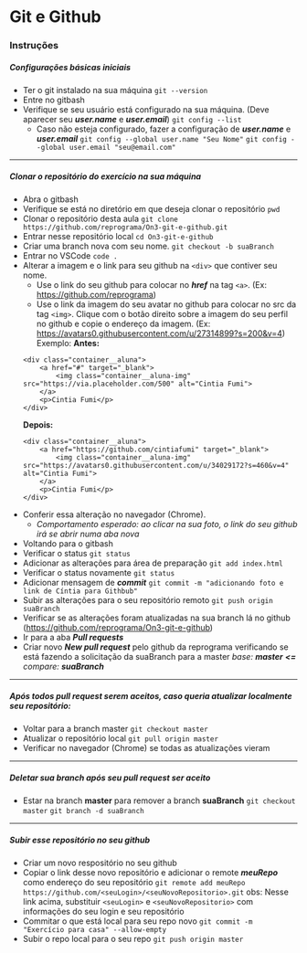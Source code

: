 # Git e Github

### Instruções
##### Configurações básicas iniciais
* Ter o git instalado na sua máquina
	```git --version```
* Entre no gitbash
* Verifique se seu usuário está configurado na sua máquina. (Deve aparecer seu ***user.name*** e ***user.email***)
	```git config --list```
	* Caso não esteja configurado, fazer a configuração de ***user.name*** e ***user.email***
		```git config --global user.name "Seu Nome"```
		```git config --global user.email "seu@email.com"```
---

##### Clonar o repositório do exercício na sua máquina
* Abra o gitbash
* Verifique se está no diretório em que deseja clonar o repositório
	```pwd```
* Clonar o repositório desta aula
	```git clone https://github.com/reprograma/On3-git-e-github.git```
* Entrar nesse repositório local
	```cd On3-git-e-github```
* Criar uma branch nova com seu nome.
	```git checkout -b suaBranch```
* Entrar no VSCode
	```code .```
* Alterar a imagem e o link para seu github na `<div>` que contiver seu nome.
	* Use o link do seu github para colocar no ***href*** na tag `<a>`. (Ex: https://github.com/reprograma)
	* Use o link da imagem do seu avatar no github para colocar no src da tag `<img>`. Clique com o botão direito sobre a imagem do seu perfil no github e copie o endereço da imagem. (Ex: https://avatars0.githubusercontent.com/u/27314899?s=200&v=4)
Exemplo:
    **Antes:**
    ```
    <div class="container__aluna">
        <a href="#" target="_blank">
            <img class="container__aluna-img" src="https://via.placeholder.com/500" alt="Cintia Fumi">
        </a>
        <p>Cintia Fumi</p>
    </div>
    ```
    **Depois:**
    ```
    <div class="container__aluna">
        <a href="https://github.com/cintiafumi" target="_blank">
            <img class="container__aluna-img" src="https://avatars0.githubusercontent.com/u/34029172?s=460&v=4" alt="Cintia Fumi">
        </a>
        <p>Cintia Fumi</p>
    </div>
    ```
* Conferir essa alteração no navegador (Chrome).
	* *Comportamento esperado: ao clicar na sua foto, o link do seu github irá se abrir numa aba nova*
* Voltando para o gitbash
* Verificar o status
	```git status```
* Adicionar as alterações para área de preparação
	```git add index.html```
* Verificar o status novamente
	```git status```
* Adicionar mensagem de ***commit***
	```git commit -m "adicionando foto e link de Cíntia para Githbub"```
* Subir as alterações para o seu repositório remoto
	```git push origin suaBranch```
* Verificar se as alterações foram atualizadas na sua branch lá no github (https://github.com/reprograma/On3-git-e-github)
* Ir para a aba ***Pull requests***
* Criar novo ***New pull request*** pelo github da reprograma verificando se está fazendo a solicitação da suaBranch para a master
	*base: **master**    **<=**    compare: **suaBranch***
---
##### Após todos ***pull request*** serem aceitos, caso queria atualizar localmente seu repositório:
* Voltar para a branch master
	```git checkout master```
* Atualizar o repositório local
	```git pull origin master```
* Verificar no navegador (Chrome) se todas as atualizações vieram

---
##### Deletar sua branch após seu ***pull request*** ser aceito
* Estar na branch **master** para remover a branch **suaBranch**
	```git checkout master```
	```git branch -d suaBranch```


---
##### Subir esse repositório no seu github
* Criar um novo respositório no seu github
* Copiar o link desse novo repositório e adicionar o remote ***meuRepo*** como endereço do seu repositório
    ```git remote add meuRepo https://github.com/<seuLogin>/<seuNovoRepositorio>.git```
	obs: Nesse link acima, substituir `<seuLogin>` e `<seuNovoRepositorio>` com informações do seu login e seu repositório
* Commitar o que está local para seu repo novo
```git commit -m "Exercício para casa" --allow-empty```
* Subir o repo local para o seu repo
	```git push origin master```
